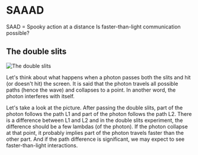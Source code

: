 # SAAAD
SAAD = Spooky action at a distance
Is faster-than-light communication possible?

## The double slits

![The double slits](https://github.com/liujunhui74/SAAAD/blob/master/images/double_slit.png?raw=true)

Let's think about what happens when a photon passes both the slits and hit (or doesn't hit) the screen. It is said that the photon travels all possible paths (hence the wave) and collapses to a point. In another word, the photon interferes with itself.

Let's take a look at the picture. After passing the double slits, part of the photon follows the path L1 and part of the photon follows the path L2. There is a difference between L1 and L2 and in the double slits experiment, the difference should be a few lambdas (of the photon). If the photon collapse at that point, it probably implies part of the photon travels faster than the other part. And if the path difference is significant, we may expect to see faster-than-light interactions.
